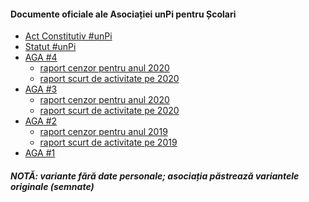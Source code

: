#### Documente oficiale ale Asociației unPi pentru Școlari

- [Act Constitutiv #unPi](ACT%20CONSTITUTIV%20UNPI.pdf)
- [Statut #unPi](STATUTUL%20UNPI.pdf)
- [AGA #4]()
  - [raport cenzor pentru anul 2020](AGA/raport%20cenzor%202021.pdf)
  - [raport scurt de activitate pe 2020](AGA/raport%20(scurt)%20de%20activitate%202021.pdf)
- [AGA #3](AGA/sedinta%203%20hotarare.pdf)
  - [raport cenzor pentru anul 2020](AGA/raport%20cenzor%202020.pdf)
  - [raport scurt de activitate pe 2020](AGA/raport%20(scurt)%20de%20activitate%202020.pdf)
- [AGA #2](AGA/sedinta%202%20hotarare.pdf)
  - [raport cenzor pentru anul 2019](AGA/raport%20cenzor%202019.pdf)
  - [raport scurt de activitate pe 2019](AGA/raport%20(scurt)%20de%20activitate%202019.pdf)
- [AGA #1](AGA/sedinta%201%20hotarare.pdf)

##### NOTĂ: variante fără date personale; asociația păstrează variantele originale (semnate)
